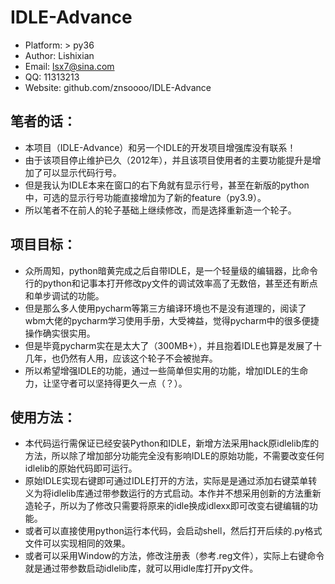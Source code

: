 # IDLE-Advance
- Platform: > py36
- Author: Lishixian
- Email: lsx7@sina.com
- QQ: 11313213
- Website: github.com/znsoooo/IDLE-Advance

## 笔者的话：
- 本项目（IDLE-Advance）和另一个IDLE的开发项目增强库没有联系！
- 由于该项目停止维护已久（2012年），并且该项目使用者的主要功能提升是增加了可以显示代码行号。
- 但是我认为IDLE本来在窗口的右下角就有显示行号，甚至在新版的python中，可选的显示行号功能直接增加为了新的feature（py3.9）。
- 所以笔者不在前人的轮子基础上继续修改，而是选择重新造一个轮子。

## 项目目标：
- 众所周知，python暗黄完成之后自带IDLE，是一个轻量级的编辑器，比命令行的python和记事本打开修改py文件的调试效率高了无数倍，甚至还有断点和单步调试的功能。
- 但是那么多人使用pycharm等第三方编译环境也不是没有道理的，阅读了wbm大佬的pycharm学习使用手册，大受裨益，觉得pycharm中的很多便捷操作确实很实用。
- 但是毕竟pycharm实在是太大了（300MB+），并且抱着IDLE也算是发展了十几年，也仍然有人用，应该这个轮子不会被抛弃。
- 所以希望增强IDLE的功能，通过一些简单但实用的功能，增加IDLE的生命力，让坚守者可以坚持得更久一点（？）。

## 使用方法：
- 本代码运行需保证已经安装Python和IDLE，新增方法采用hack原idlelib库的方法，所以除了增加部分功能完全没有影响IDLE的原始功能，不需要改变任何idlelib的原始代码即可运行。
- 原始IDLE实现右键即可通过IDLE打开的方法，实际是是通过添加右键菜单转义为将idlelib库通过带参数运行的方式启动。本作并不想采用创新的方法重新造轮子，所以为了修改只需要将原来的idle换成idlexx即可改变右键编辑的功能。
- 或者可以直接使用python运行本代码，会启动shell，然后打开后续的.py格式文件可以实现相同的效果。
- 或者可以采用Window的方法，修改注册表（参考.reg文件），实际上右键命令就是通过带参数启动idlelib库，就可以用idle库打开py文件。
